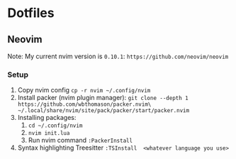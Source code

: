 # Dotfiles

## Neovim
Note: My current nvim version is `0.10.1`: `https://github.com/neovim/neovim`

### Setup
1. Copy nvim config `cp -r nvim ~/.config/nvim`
2. Install packer (nvim plugin manager): `git clone --depth 1 https://github.com/wbthomason/packer.nvim\ ~/.local/share/nvim/site/pack/packer/start/packer.nvim`
3. Installing packages:
    1. `cd ~/.config/nvim`
    2. `nvim init.lua`
    3. Run nvim command `:PackerInstall`
4. Syntax highlighting Treesitter `:TSInstall  <whatever language you use>`
